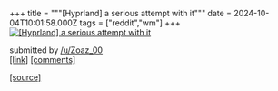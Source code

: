 +++
title = """[Hyprland] a serious attempt with it"""
date = 2024-10-04T10:01:58.000Z
tags = ["reddit","wm"]
+++
[![[Hyprland] a serious attempt with it](https://b.thumbs.redditmedia.com/reucCg3h-h9azwb-3kS2WhESRBLNG3EIjfcrzWHtrRw.jpg "[Hyprland] a serious attempt with it")](https://www.reddit.com/r/unixporn/comments/1fvvjp5/hyprland_a_serious_attempt_with_it/)

submitted by [/u/Zoaz\_00](https://www.reddit.com/user/Zoaz_00)  
[\[link\]](https://www.reddit.com/gallery/1fvvjp5) [\[comments\]](https://www.reddit.com/r/unixporn/comments/1fvvjp5/hyprland_a_serious_attempt_with_it/)

[[source]](https://www.reddit.com/r/unixporn/comments/1fvvjp5/hyprland_a_serious_attempt_with_it/)
